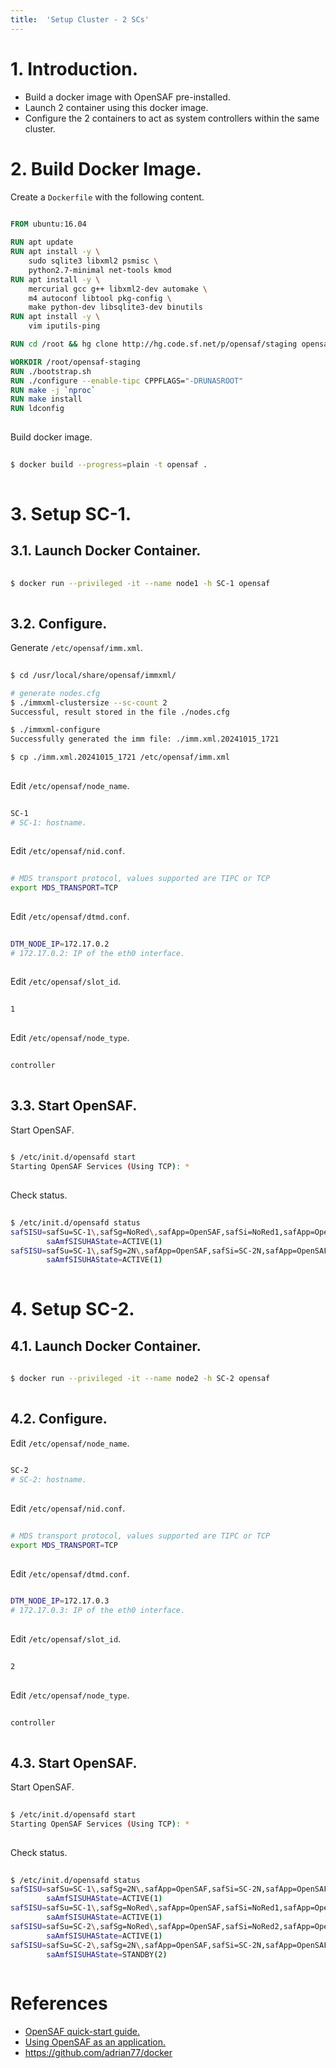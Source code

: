 ```yaml
---
title:  'Setup Cluster - 2 SCs'
---
```



# 1. Introduction.
- Build a docker image with OpenSAF pre-installed.
- Launch 2 container using this docker image.
- Configure the 2 containers to act as system controllers within the same cluster.


# 2. Build Docker Image.
Create a `Dockerfile` with the following content.
```Dockerfile
  
FROM ubuntu:16.04

RUN apt update
RUN apt install -y \
    sudo sqlite3 libxml2 psmisc \
    python2.7-minimal net-tools kmod
RUN apt install -y \
    mercurial gcc g++ libxml2-dev automake \
    m4 autoconf libtool pkg-config \
    make python-dev libsqlite3-dev binutils
RUN apt install -y \
    vim iputils-ping

RUN cd /root && hg clone http://hg.code.sf.net/p/opensaf/staging opensaf-staging

WORKDIR /root/opensaf-staging
RUN ./bootstrap.sh
RUN ./configure --enable-tipc CPPFLAGS="-DRUNASROOT"
RUN make -j `nproc`
RUN make install
RUN ldconfig
  
```

Build docker image.
```sh
  
$ docker build --progress=plain -t opensaf .
  
```

# 3. Setup SC-1.
## 3.1. Launch Docker Container.
```sh
  
$ docker run --privileged -it --name node1 -h SC-1 opensaf
  
```

## 3.2. Configure.
Generate `/etc/opensaf/imm.xml`.
```sh
  
$ cd /usr/local/share/opensaf/immxml/

# generate nodes.cfg
$ ./immxml-clustersize --sc-count 2
Successful, result stored in the file ./nodes.cfg

$ ./immxml-configure
Successfully generated the imm file: ./imm.xml.20241015_1721

$ cp ./imm.xml.20241015_1721 /etc/opensaf/imm.xml
  
```

Edit `/etc/opensaf/node_name`.
```sh
  
SC-1
# SC-1: hostname.
  
```

Edit `/etc/opensaf/nid.conf`.
```sh
  
# MDS transport protocol, values supported are TIPC or TCP
export MDS_TRANSPORT=TCP
  
```

Edit `/etc/opensaf/dtmd.conf`.
```sh
  
DTM_NODE_IP=172.17.0.2
# 172.17.0.2: IP of the eth0 interface.
  
```

Edit `/etc/opensaf/slot_id`.
```sh
  
1
  
```

Edit `/etc/opensaf/node_type`.
```sh
  
controller
  
```

## 3.3. Start OpenSAF.
Start OpenSAF.
```sh
   
$ /etc/init.d/opensafd start
Starting OpenSAF Services (Using TCP): *
  
```

Check status.
```sh
  
$ /etc/init.d/opensafd status
safSISU=safSu=SC-1\,safSg=NoRed\,safApp=OpenSAF,safSi=NoRed1,safApp=OpenSAF
        saAmfSISUHAState=ACTIVE(1)
safSISU=safSu=SC-1\,safSg=2N\,safApp=OpenSAF,safSi=SC-2N,safApp=OpenSAF
        saAmfSISUHAState=ACTIVE(1)
  
```

# 4. Setup SC-2.
## 4.1. Launch Docker Container.
```sh
  
$ docker run --privileged -it --name node2 -h SC-2 opensaf
  
```

## 4.2. Configure.
Edit `/etc/opensaf/node_name`.
```sh
  
SC-2
# SC-2: hostname.
  
```

Edit `/etc/opensaf/nid.conf`.
```sh
  
# MDS transport protocol, values supported are TIPC or TCP
export MDS_TRANSPORT=TCP
  
```

Edit `/etc/opensaf/dtmd.conf`.
```sh
  
DTM_NODE_IP=172.17.0.3
# 172.17.0.3: IP of the eth0 interface.
  
```

Edit `/etc/opensaf/slot_id`.
```sh
  
2
  
```

Edit `/etc/opensaf/node_type`.
```sh
  
controller
  
```

## 4.3. Start OpenSAF.
Start OpenSAF.
```sh
   
$ /etc/init.d/opensafd start
Starting OpenSAF Services (Using TCP): *
  
```

Check status.
```sh
  
$ /etc/init.d/opensafd status
safSISU=safSu=SC-1\,safSg=2N\,safApp=OpenSAF,safSi=SC-2N,safApp=OpenSAF
        saAmfSISUHAState=ACTIVE(1)
safSISU=safSu=SC-1\,safSg=NoRed\,safApp=OpenSAF,safSi=NoRed1,safApp=OpenSAF
        saAmfSISUHAState=ACTIVE(1)
safSISU=safSu=SC-2\,safSg=NoRed\,safApp=OpenSAF,safSi=NoRed2,safApp=OpenSAF
        saAmfSISUHAState=ACTIVE(1)
safSISU=safSu=SC-2\,safSg=2N\,safApp=OpenSAF,safSi=SC-2N,safApp=OpenSAF
        saAmfSISUHAState=STANDBY(2)
  
```

# References
- [OpenSAF quick-start guide.](https://sourceforge.net/p/opensaf/wiki/OpenSAF%20quick-start%20guide%20%28simulated%20cluster%29)
- [Using OpenSAF as an application.](https://sourceforge.net/p/opensaf/wiki/OpenSAF%20as%20an%20application)
- https://github.com/adrian77/docker

